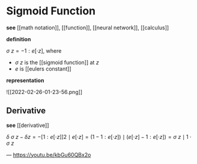 # Sigmoid Function

**see** [[math notation]], [[function]], [[neural network]], [[calculus]]

**definition**

$\sigma\ z = -1 : e[\cdot z]$, where

- $\sigma\ z$ is the [[sigmoid function]] at $z$
- $e$ is [[eulers constant]]

**representation**

![[2022-02-26-01-23-56.png]]

## Derivative

**see** [[derivative]]

$\delta\ \sigma\ z - \delta z = -[1 : e[\cdot z]]2 \mid e[\cdot z] = (1 - 1 : e[\cdot z]) \mid (e[\cdot z] - 1 : e[\cdot z]) = \sigma\ z \mid 1 \cdot \sigma\ z$

&mdash; <https://youtu.be/kbGu60QBx2o>
